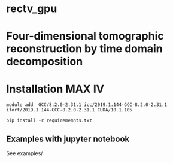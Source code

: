 # rectv_gpu
# Four-dimensional tomographic reconstruction by time domain decomposition

# Installation MAX IV

`module add  GCC/8.2.0-2.31.1 icc/2019.1.144-GCC-8.2.0-2.31.1 ifort/2019.1.144-GCC-8.2.0-2.31.1 CUDA/10.1.105`

`pip install -r requirememnts.txt`

## Examples with jupyter notebook

See examples/

